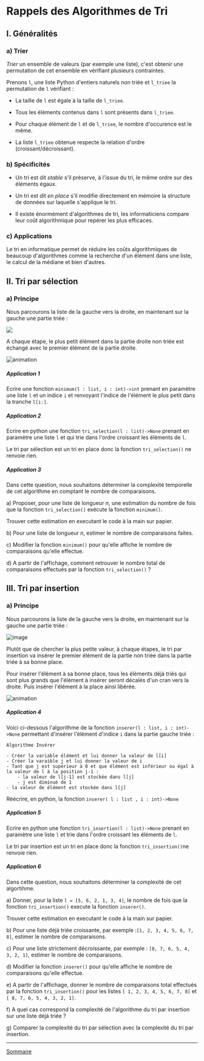 # Rappels des Algorithmes de Tri

## I. Généralités

### a) Trier

*Trier* un ensemble de valeurs (par exemple une liste), c'est obtenir une permutation de cet ensemble en vérifiant plusieurs contraintes.

Prenons `l`, une liste Python d'entiers naturels non triée et `l_triee` la permutation de `l` vérifiant :

- La taille de `l` est égale à la taille de `l_triee`.

- Tous les éléments contenus dans `l` sont présents dans `l_triee`.

- Pour chaque élément de `l` et de `l_triee`, le nombre d'occurence est le même.

- La liste `l_triee` obtenue respecte la relation d'ordre (croissant/décroissant).

### b) Spécificités

- Un tri est dit *stable* s'il préserve, à l'issue du tri, le même ordre sur des éléments égaux.

- Un tri est dit *en place* s'il modifie directement en mémoire la structure de données sur laquelle s'applique le tri.

- Il existe énormément d'algorithmes de tri, les informaticiens compare leur coût algorithmique pour repérer les plus efficaces.

### c) Applications

Le tri en informatique permet de réduire les coûts algorithmiques de beaucoup d'algorithmes comme la recherche d'un élément dans une liste, le calcul de la médiane et bien d'autres.

## II. Tri par sélection

### a) Principe

Nous parcourons la liste de la gauche vers la droite, en maintenant sur la gauche une partie triée :

![](./img/schema_tri.png)

A chaque étape, le plus petit élément dans la partie droite non triée est échangé avec le premier élément de la partie droite.

![animation](./img/animation_tri_selection.gif)

##### Application 1

Ecrire une fonction ``minimum(l : list, i : int)->int`` prenant en paramètre une liste ``l`` et un indice ``i`` et renvoyant l'indice de l'élément le plus petit dans la tranche `l[i:]`.

##### Application 2

Ecrire en python une fonction ``tri_selection(l : list)->None`` prenant en paramètre une liste ``l`` et qui trie dans l'ordre croissant les éléments de ``l``.

Le tri par sélection est un tri en place donc la fonction ``tri_selection()`` ne renvoie rien.

##### Application 3

Dans cette question, nous souhaitons déterminer la complexité temporelle de cet algorithme en comptant le nombre de comparaisons.

a) Proposer, pour une liste de longueur $n$, une estimation du nombre de fois que la fonction ``tri_selection()`` exécute la fonction ``minimum()``.

Trouver cette estimation en executant le code à la main sur papier.

b) Pour une liste de longueur $n$, estimer le nombre de comparaisons faites.

c) Modifier la fonction ``minimum()`` pour qu'elle affiche le nombre de comparaisons qu'elle effectue.

d) A partir de l'affichage, comment retrouver le nombre total de comparaisons effectués par la fonction ``tri_selection()`` ?

## III. Tri par insertion

### a) Principe

Nous parcourons la liste de la gauche vers la droite, en maintenant sur la gauche une partie triée :

![image](./img/schema_tri.png)

Plutôt que de chercher la plus petite valeur, à chaque étapes, le tri par insertion va insérer le premier élément de la partie non triée dans la partie triée à sa bonne place.

Pour insérer l'élément à sa bonne place, tous les éléments déjà triés qui sont plus grands que l'élément à insérer seront décalés d'un cran vers la droite. Puis insérer l'élément à la place ainsi libérée.

![animation](./img/animation_tri_insertion.gif)

##### Application 4

Voici ci-dessous l'algorithme de la fonction ``inserer(l : list, i : int)->None`` permettant d'insérer l'élément d'indice ``i`` dans la partie gauche triée :

```
Algorithme Insérer

- Créer la variable élément et lui donner la valeur de l[i]
- Créer la varaible j et lui donner la valeur de i
- Tant que j est supérieur à 0 et que élément est inférieur ou égal à la valeur de l à la position j-1 :
    - la valeur de l[j-1] est stockée dans l[j]
    - j est diminué de 1
- la valeur de élément est stockée dans l[j]
```

Réécrire, en python, la fonction ``inserer( l : list , i : int)->None`` 

##### Application 5

Ecrire en python une fonction ``tri_insertion(l : list)->None`` prenant en paramètre une liste ``l`` et trie dans l'ordre croissant les éléments de ``l``.

Le tri par insertion est un tri en place donc la fonction ``tri_insertion()``ne renvoie rien.

##### Application 6

Dans cette question, nous souhaitons déterminer la complexité de cet algortihme.

a) Donner, pour la liste `l = [5, 6, 2, 1, 3, 4]`, le nombre de fois que la fonction ``tri_insertion()`` execute la fonction `inserer()`. 

Trouver cette estimation en executant le code à la main sur papier.

b) Pour une liste déjà triée croissante, par exemple :``[1, 2, 3, 4, 5, 6, 7, 8]``, estimer le nombre de comparaisons.

c) Pour une liste strictement décroissante, par exemple : ``[8, 7, 6, 5, 4, 3, 2, 1]``, estimer le nombre de comparaisons.

d) Modifier la fonction `inserer()` pour qu'elle affiche le nombre de comparaisons qu'elle effectue.

e) A partir de l'affichage, donner le nombre de comparaisons total effectués par la fonction ``tri_insertion()`` pour les listes `[ 1, 2, 3, 4, 5, 6, 7, 8]` et `[ 8, 7, 6, 5, 4, 3, 2, 1]`.

f) A quel cas correspond la complexité de l'algorithme du tri par insertion sur une liste déjà triée ?

g) Comparer la complexité du tri par sélection avec la complexité du tri par insertion.

__________________

[Sommaire](./../README.md)
